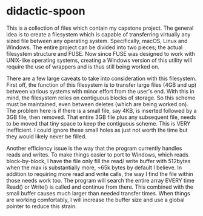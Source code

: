 # didactic-spoon

This is a collection of files which contain my capstone project. The general idea is to create a filesystem which is capable of transferring virtually any sized file between any operating system. Specifically, macOS, Linux and Windows. The entire project can be divided into two pieces; the actual filesystem structure and FUSE. Now since FUSE was designed to work with UNIX-like operating systems, creating a Windows version of this utility will require the use of wrappers and is thus still being worked on. 

There are a few large caveats to take into consideration with this filesystem. First off, the function of this filesystem is to transfer large files (4GB and up) between various systems with minor effort from the user's end. With this in mind, the filesystem relies on contiguous blocks of storage. So this scheme must be maintained, even between deletes (which are being worked on). The problem here is if there is a small file, say 4KB, is inserted followed by a 3GB file, then removed. That entire 3GB file plus any subsequent file, needs to be moved that tiny space to keep the contiguous scheme. This is VERY inefficient. I could ignore these small holes as just not worth the time but they would likely never be filled. 

Another efficiency issue is the way that the program currently handles reads and writes. To make things easier to port to Windows, which reads block-by-block, I have the file only fill the read/ write buffer with 512bytes when the max is substantially more, ~65k bytes by default I believe. In addition to requiring more read and write calls, the way I find the file within those needs work too. The program will search the entire array EVERY time Read() or Write() is called and continue from there. This combined with the small buffer causes much larger than needed transfer times. When things are working comfortably, I will increase the buffer size and use a global pointer to reduce this strain.
